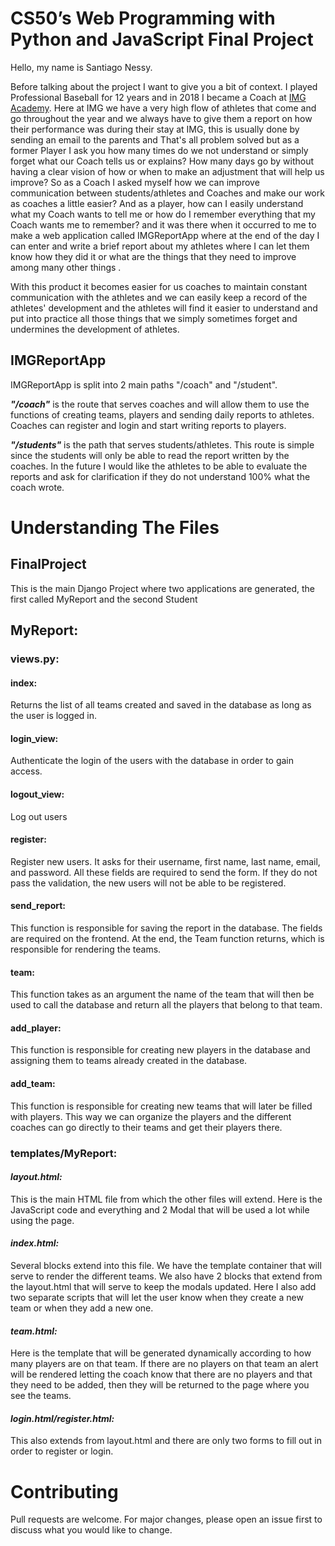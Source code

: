 # CS50’s Web Programming with Python and JavaScript Final Project

Hello, my name is Santiago Nessy.

Before talking about the project I want to give you a bit of context. I played Professional Baseball for 12 years and in 2018 I became a Coach at [IMG Academy](https://www.imgacademy.com). Here at IMG we have a very high flow of athletes that come and go throughout the year and we always have to give them a report on how their performance was during their stay at IMG, this is usually done by sending an email to the parents and That's all problem solved but as a former Player I ask you how many times do we not understand or simply forget what our Coach tells us or explains? How many days go by without having a clear vision of how or when to make an adjustment that will help us improve? So as a Coach I asked myself how we can improve communication between students/athletes and Coaches and make our work as coaches a little easier? And as a player, how can I easily understand what my Coach wants to tell me or how do I remember everything that my Coach wants me to remember? and it was there when it occurred to me to make a web application called IMGReportApp where at the end of the day I can enter and write a brief report about my athletes where I can let them know how they did it or what are the things that they need to improve among many other things .

With this product it becomes easier for us coaches to maintain constant communication with the athletes and we can easily keep a record of the athletes' development and the athletes will find it easier to understand and put into practice all those things that we simply sometimes forget and undermines the development of athletes.



## IMGReportApp 

IMGReportApp is split into 2 main paths "/coach" and "/student".

***"/coach"***  is the route that serves coaches and will allow them to use the functions of creating teams, players and sending daily reports to athletes. Coaches can register and login and start writing reports to players.

***"/students"*** is the path that serves students/athletes. This route is simple since the students will only be able to read the report written by the coaches. In the future I would like the athletes to be able to evaluate the reports and ask for clarification if they do not understand 100% what the coach wrote.



# Understanding The Files

## FinalProject
This is the main Django Project where two applications are generated, the first called MyReport and the second Student

## MyReport:
### views.py:
#### index:
Returns the list of all teams created and saved in the database as long as the user is logged in.
#### login_view:
Authenticate the login of the users with the database in order to gain access.
#### logout_view:
Log out users
#### register:
Register new users. It asks for their username, first name, last name, email, and password. All these fields are required to send the form. If they do not pass the validation, the new users will not be able to be registered.
#### send_report:
This function is responsible for saving the report in the database. The fields are required on the frontend. At the end, the Team function returns, which is responsible for rendering the teams.
#### team:
This function takes as an argument the name of the team that will then be used to call the database and return all the players that belong to that team.
#### add_player:
This function is responsible for creating new players in the database and assigning them to teams already created in the database.
#### add_team:
This function is responsible for creating new teams that will later be filled with players. This way we can organize the players and the different coaches can go directly to their teams and get their players there.


### templates/MyReport:
#### ***layout.html:***
This is the main HTML file from which the other files will extend. Here is the JavaScript code and everything and 2 Modal that will be used a lot while using the page.
#### ***index.html:***
Several blocks extend into this file. We have the template container that will serve to render the different teams. We also have 2 blocks that extend from the layout.html that will serve to keep the modals updated.
Here I also add two separate scripts that will let the user know when they create a new team or when they add a new one.
#### ***team.html:***
Here is the template that will be generated dynamically according to how many players are on that team. If there are no players on that team an alert will be rendered letting the coach know that there are no players and that they need to be added, then they will be returned to the page where you see the teams.
#### ***login.html/register.html:***
This also extends from layout.html and there are only two forms to fill out in order to register or login.

# Contributing
Pull requests are welcome. For major changes, please open an issue first to discuss what you would like to change.